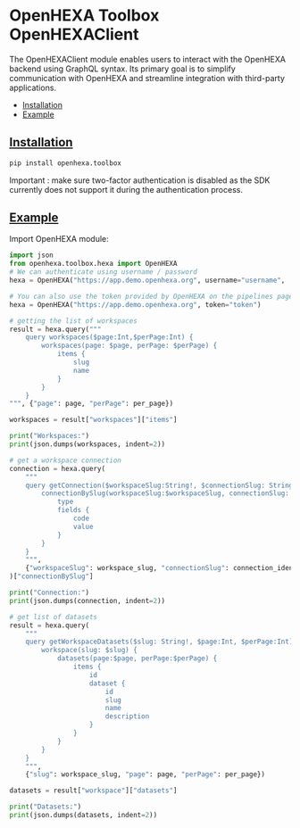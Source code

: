 
# OpenHEXA Toolbox OpenHEXAClient

The OpenHEXAClient module enables users to interact with the OpenHEXA backend using GraphQL syntax. 
Its primary goal is to simplify communication with OpenHEXA and streamline integration with third-party applications.

* [Installation](#installation)
* [Example](#example)


## [Installation](#)

``` sh
pip install openhexa.toolbox
```

Important : make sure two-factor authentication is disabled as the SDK currently does not support 
it during the authentication process.

## [Example](#)

Import OpenHEXA module:

```python
import json
from openhexa.toolbox.hexa import OpenHEXA
# We can authenticate using username / password
hexa = OpenHEXA("https://app.demo.openhexa.org", username="username",  password="password")

# You can also use the token provided by OpenHEXA on the pipelines page.
hexa = OpenHEXA("https://app.demo.openhexa.org", token="token")

# getting the list of workspaces
result = hexa.query("""
    query workspaces($page:Int,$perPage:Int) {
        workspaces(page: $page, perPage: $perPage) {
            items {
                slug
                name
            }
        }
    }
""", {"page": page, "perPage": per_page})

workspaces = result["workspaces"]["items"]

print("Workspaces:")
print(json.dumps(workspaces, indent=2))

# get a workspace connection 
connection = hexa.query(
    """
    query getConnection($workspaceSlug:String!, $connectionSlug: String!) {
        connectionBySlug(workspaceSlug:$workspaceSlug, connectionSlug: $connectionSlug) {
            type
            fields {
                code
                value
            }
        }
    }
    """,
    {"workspaceSlug": workspace_slug, "connectionSlug": connection_identifier},
)["connectionBySlug"]

print("Connection:")
print(json.dumps(connection, indent=2))

# get list of datasets
result = hexa.query(
    """
    query getWorkspaceDatasets($slug: String!, $page:Int, $perPage:Int) {
        workspace(slug: $slug) {
            datasets(page:$page, perPage:$perPage) {
                items { 
                    id
                    dataset {
                        id
                        slug
                        name
                        description
                    }
                }        
            }
        }
    }
    """,
    {"slug": workspace_slug, "page": page, "perPage": per_page})

datasets = result["workspace"]["datasets"]

print("Datasets:")
print(json.dumps(datasets, indent=2))
```



